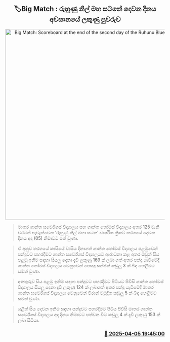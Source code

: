 <p align='center'><b><h2 align='center' title='Big Match: Scoreboard at the end of the second day of the Ruhunu Blue Maha Battle'>🏷Big Match : රුහුණු නිල් ම​හ සටනේ දෙවන දිනය අවසානයේ ලකුණු පුවරුව</h2></b></p>
<p align='center'><img src='https://helakuru.sgp1.cdn.digitaloceanspaces.com/esana/images/lib/battle-of-the-blue-ruhuna.jpg' width='600' alt='Big Match: Scoreboard at the end of the second day of the Ruhunu Blue Maha Battle'></p>

> මාතර ශාන්ත සර්වේශස් විද්‍යාලය සහ ශාන්ත තෝමස් විද්‍යාල​ය අතර 125 වැනි වරටත් පැවැත්වෙන ‘රුහුණු නිල් මහා සටන’ වාර්ෂික ක්‍රිකට් තරග​යේ දෙවන දිනය අද (05) නිමාවට පත් වුණා.

> ඒ අනුව තරගයේ කාසියේ වාසිය දිනාගත් ශාන්ත තෝමස් විද්‍යාලය පළමුවෙන් පන්දුවට පහරදීමට ශාන්ත සර්වේශස් විද්‍යාලයට ආරාධනා කළ අතර ඔවුන් සිය පළමු ඉනිම සඳහා සියලු දෙනා දැවී ලකුණු 169 ක් ලබා ගත් අතර පන්දු යැවීමේදී ශාන්ත තෝමස් විද්‍යාලය වෙනුවෙන් පෙසඳු සන්ජන් කඩුලු 3 ක් බිඳ හෙළීමට සමත් වුණා.

> අනතුරුව සිය පළමු ඉනිම සඳහා පන්දුවට පහරදීමට පිටියට පිවිසි ශාන්ත තෝමස් විද්‍යාලය සියලු දෙනා දැවී ලකුණු 124 ක් ලබාගත් අතර පන්දු යැවීමේදී මාතර ශාන්ත සර්වේශස් විද්‍යාලය වෙනුවෙන් විරාන් චමුදිත කඩුලු 5 ක් බිඳ හෙළීමට සමත් වුණා.

> යළිත් සිය දෙවන ඉනිම සඳහා පන්දුවට පහරදීමට පිටිය පිවිසි මාතර ශාන්ත සර්වේශස් විද්‍යාලය අද දිනය නිමාවට පත්වන විට කඩුලු 4 ක් දැවී ලකුණු 153 ක් ලබා සිටියා.



<h3 align='right'><a href='https://www.helakuru.lk/esana/p/108987/'>📅 2025-04-05 19:45:00</a></h3>
